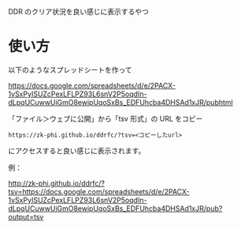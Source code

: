 DDR のクリア状況を良い感じに表示するやつ

# 使い方

以下のようなスプレッドシートを作って

https://docs.google.com/spreadsheets/d/e/2PACX-1vSxPyISUZcPexLFLPZ93L6snV2P5oqdIn-dLpqUCuwwUiGmO8ewipUqoSxBs_EDFUhcba4DHSAd1xJR/pubhtml

「ファイル＞ウェブに公開」から「tsv 形式」の URL をコピー

```
https://zk-phi.github.io/ddrfc/?tsv=<コピーしたurl>
```

にアクセスすると良い感じに表示されます。

例：

http://zk-phi.github.io/ddrfc/?tsv=https://docs.google.com/spreadsheets/d/e/2PACX-1vSxPyISUZcPexLFLPZ93L6snV2P5oqdIn-dLpqUCuwwUiGmO8ewipUqoSxBs_EDFUhcba4DHSAd1xJR/pub?output=tsv
